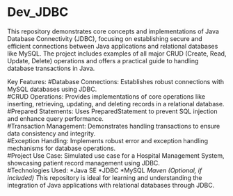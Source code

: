 # Dev_JDBC
This repository demonstrates core concepts and implementations of Java Database Connectivity (JDBC), focusing on establishing secure and efficient connections between Java applications and relational databases like MySQL. The project includes examples of all major CRUD (Create, Read, Update, Delete) operations and offers a practical guide to handling database transactions in Java.

Key Features:
#Database Connections: Establishes robust connections with MySQL databases using JDBC.  
#CRUD Operations: Provides implementations of core operations like inserting, retrieving, updating, and deleting records in a relational database.  
#Prepared Statements: Uses PreparedStatement to prevent SQL injection and enhance query performance.  
#Transaction Management: Demonstrates handling transactions to ensure data consistency and integrity.  
#Exception Handling: Implements robust error and exception handling mechanisms for database operations.                                                                                      
#Project Use Case: Simulated use case for a Hospital Management System, showcasing patient record management using JDBC.                                                                     
#Technologies Used:
*Java SE
*JDBC
*MySQL
*Maven (Optional, if included)
T*his repository is ideal for learning and understanding the integration of Java applications with relational databases through JDBC.
